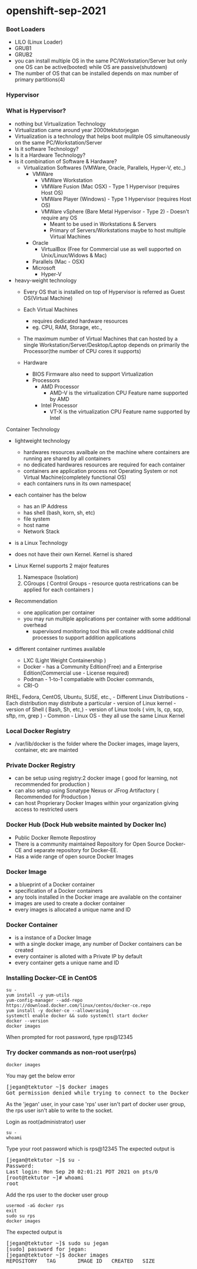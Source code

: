 # openshift-sep-2021

### Boot Loaders
- LILO (Linux Loader)
- GRUB1
- GRUB2
- you can install multiple OS in the same PC/Workstation/Server but only one OS can be active(booted) while OS are passive(shutdown)
- The number of OS that can be installed depends on max number of primary partitions(4)

### Hypervisor

### What is Hypervisor?

- nothing but Virtualization Technology
- Virtualization came around year 2000tektutorjegan
- Virtualization is a technology that helps boot mulitple OS simultaneously on the same PC/Workstation/Server
- Is it software Technology?
- Is it a Hardware Technology?
- is it combination of Software & Hardware?
   - Virtualization Softwares (VMWare, Oracle, Parallels, Hyper-V, etc.,)
       - VMWare
           - VMWare Workstation 
           - VMWare Fusion (Mac OSX) - Type 1 Hypervisor (requires Host OS)
           - VMWare Player (Windows) - Type 1 Hypervisor (requires Host OS)
           - VMWare vSphere (Bare Metal Hypervisor - Type 2) - Doesn't require any OS
               - Meant to be used in Workstations & Servers
               - Primary of Servers/Workstations maybe to host multiple Virtual Machines
       - Oracle 
           - VirtualBox (Free for Commercial use as well supported on Unix/Linux/Widows & Mac) 
       - Parallels (Mac - OSX)
       - Microsoft
           - Hyper-V
- heavy-weight technology
    - Every OS that is installed on top of Hypervisor is referred as Guest OS(Virtual Machine)
    - Each Virtual Machines 
        - requires dedicated hardware resources
        - eg. CPU, RAM, Storage, etc.,
    - The maximum number of Virtual Machines that can hosted by a single Workstation/Server/Desktop/Laptop depends on
      primarily the Processor(the number of CPU cores it supports)

   - Hardware
      - BIOS Firmware also need to support Virtualization
      - Processors
          - AMD Processor
              - AMD-V is the virtualization CPU Feature name supported by AMD
          - Intel Processor
              - VT-X is the virtualization CPU Feature name supported by Intel 
 
 Container Technology
   - lightweight technology
       - hardwares resources availbale on the machine where containers are running are shared by all containers
       - no dedicated hardwares resources are required for each container
       - containers are application process not Operating System or not Virtual Machine(completely functional OS)
       - each containers runs in its own namespace(
   - each container has the below
       - has an IP Address
       - has shell (bash, korn, sh, etc)
       - file system
       - host name
       - Network Stack
   - is a Linux Technology
   - does not have their own Kernel.  Kernel is shared
   - Linux Kernel supports 2 major features
       1. Namespace (Isolation)
       2. CGroups ( Control Groups - resource quota restrications can be applied for each containers )
   - Recommendation
      - one application per container
      - you may run multiple applications per container with some additional overhead
           - supervisord monitoring tool this will create additional child processes to support addition applications
   
   - different container runtimes available
       - LXC (Light Weight Containership )
       - Docker - has a Community Edition(Free) and a Enterprise Edition(Commercial use - License required)
       - Podman - 1-to-1 compatiable with Docker commands, 
       - CRI-O
   
   
   RHEL, Fedora, CentOS, Ubuntu, SUSE, etc.,
      - Different Linux Distributions
         - Each distribution may distribute a particular
              - version of Linux kernel
              - version of Shell ( Bash, Sh, etc,)
              - version of Linux tools ( vim, ls, cp, scp, sftp, rm, grep )
      - Common - Linux OS
          - they all use the same Linux Kernel


### Local Docker Registry
  - /var/lib/docker is the folder where the Docker images, image layers, container, etc are mainted

### Private Docker Registry
  - can be setup using registry:2 docker image ( good for learning, not recommended for production )
  - can also setup using Sonatype Nexus or JFrog Artifactory ( Recommended for Production )
  - can host Proprierary Docker Images within your organization giving access to restricted users

### Docker Hub (Dock Hub website mainted by Docker Inc)
  - Public Docker Remote Repostiroy
  - There is a community maintained Repository for Open Source Docker-CE and separate repository for Docker-EE.
  - Has a wide range of open source Docker Images

### Docker Image
  - a blueprint of a Docker container
  - specification of a Docker containers
  - any tools installed in the Docker image are available on the container
  - images are used to create a docker container
  - every images is allocated a unique name and ID

### Docker Container
  - is a instance of a Docker Image
  - with a single docker image, any number of Docker containers can be created
  - every container is alloted with a Private IP by default
  - every container gets a unique name and ID

### Installing Docker-CE in CentOS
```
su -
yum install -y yum-utils
yum-config-manager --add-repo https://download.docker.com/linux/centos/docker-ce.repo
yum install -y docker-ce --allowerasing
systemctl enable docker && sudo systemctl start docker
docker --version
docker images
```
When prompted for root password, type rps@12345

### Try docker commands as non-root user(rps)
```
docker images
```
You may get the below error
<pre>
[jegan@tektutor ~]$ docker images
Got permission denied while trying to connect to the Docker daemon socket at unix:///var/run/docker.sock: Get "http://%2Fvar%2Frun%2Fdocker.sock/v1.24/images/json": dial unix /var/run/docker.sock: connect: permission denied
</pre>

As the 'jegan' user, in your case 'rps' user isn't part of docker user group, the rps user isn't able to write to
the socket.

Login as root(administrator) user
```
su -
whoami
```
Type your root password which is rps@12345
The expected output is
<pre>
[jegan@tektutor ~]$ su -
Password: 
Last login: Mon Sep 20 02:01:21 PDT 2021 on pts/0
[root@tektutor ~]# whoami
root
</pre>

Add the rps user to the docker user group
```
usermod -aG docker rps
exit
sudo su rps
docker images
```
The expected output is
<pre>
[jegan@tektutor ~]$ sudo su jegan
[sudo] password for jegan: 
[jegan@tektutor ~]$ docker images
REPOSITORY   TAG       IMAGE ID   CREATED   SIZE
</pre>

